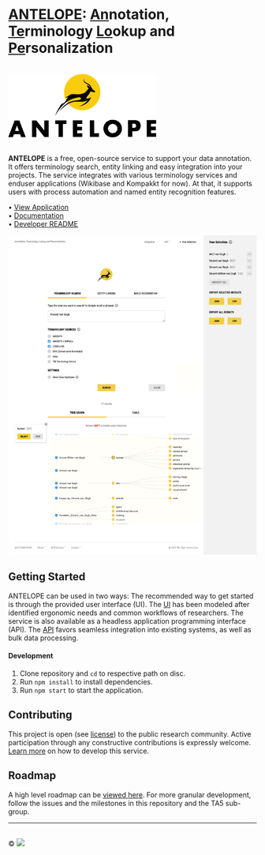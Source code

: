 # <ins>ANTELOPE</ins>: <ins>An</ins>notation, <ins>Te</ins>rminology <ins>Lo</ins>okup and <ins>Pe</ins>rsonalization

<br>
<a href="https://service.tib.eu/annotation" target="_blank"><img alt="ANTELOPE" src="./frontend/src/assets/img/logo.svg" width="300"></a>
<br><br>

**ANTELOPE** is a free, open-source service to support your data annotation. It offers terminology search, entity linking and easy integration into your projects. The service integrates with various terminology services and enduser applications (Wikibase and Kompakkt for now). At that, it supports users with process automation and named entity recognition features.
  
• [View Application](https://service.tib.eu/annotation)  
• [Documentation](https://nfdi4culture.gitlab.io/ta5-knowledge-graph/antelope-documentation)  
• [Developer README](./readme/)

<img alt="ANTELOPE UI Screenshot" src="./readme/antelope-screenshot.png" width="700">

## Getting Started

ANTELOPE can be used in two ways: The recommended way to get started is through the provided user interface (UI). The [UI](https://service.tib.eu/annotation) has been modeled after identified ergonomic needs and common workflows of researchers. The service is also available as a headless application programming interface (API). The [API](https://service.tib.eu/annotation/api.htm) favors seamless integration into existing systems, as well as bulk data processing.

#### Development

1. Clone repository and `cd` to respective path on disc.
2. Run `npm install` to install dependencies.
3. Run `npm start` to start the application.

## Contributing

This project is open (see [license](./LICENSE)) to the public research community. Active participation through any constructive contributions is expressly welcome. [Learn more](./readme/) on how to develop this service.

## Roadmap

A high level roadmap can be [viewed here](https://docs.google.com/spreadsheets/d/1aCI6LHKs70q2vynO-L1MyRJqbS7IpzHY1dtj4lMIkqY/edit?gid=1007010121#gid=1007010121). For more granular development, follow the issues and the milestones in this repository and the TA5 sub-group.

---

<br>
<div>
  &copy;
  <a href="https://www.tib.eu/en/" target="_blank"><img src="https://www.tib.eu/typo3conf/ext/tib_tmpl_bootstrap/Resources/Public/gfx/logos/tib-full-en.svg" height="20"></a>
</div>